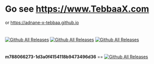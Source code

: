 # Go see https://www.TebbaaX.com
or https://adnane-x-tebbaa.github.io
#
[![Github All Releases](https://img.shields.io/uptimerobot/status/m788031890-b4b035f8060b1b215f2d8168)]()
[![Github All Releases](https://img.shields.io/uptimerobot/ratio/m788031890-b4b035f8060b1b215f2d8168)]()
[![Github All Releases](https://img.shields.io/badge/physical%20status-on%20fire%20%F0%9F%94%A5-blue)]()

#
**m788066273-1d3a0f4154118b9473496d36** == [![Github All Releases](https://img.shields.io/uptimerobot/ratio/m788066273-1d3a0f4154118b9473496d36)]()

